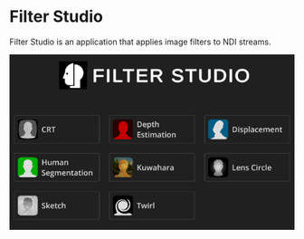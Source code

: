 # Filter Studio

Filter Studio is an application that applies image filters to NDI streams.

<p align="center"><img align="center" src="filter_studio.png"></p>
